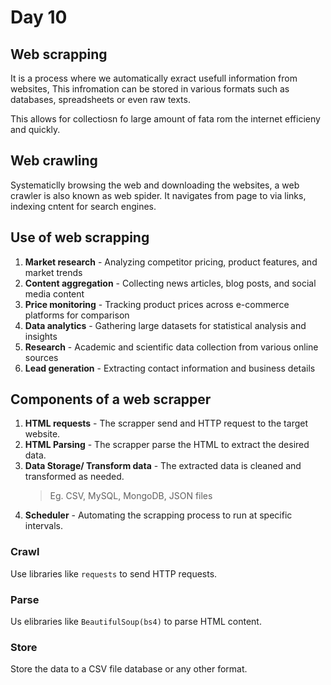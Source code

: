 # Day 10

## Web scrapping

It is a process where we automatically exract usefull information from websites, This infromation can be stored in various formats such as databases, spreadsheets or even raw texts.

This allows for collectiosn fo large amount of fata rom the internet efficieny and quickly.

## Web crawling

Systematiclly browsing the web and downloading the websites, a web crawler is also known as web spider. It navigates from page to via links, indexing cntent for search engines.

## Use of web scrapping

1. **Market research** - Analyzing competitor pricing, product features, and market trends
2. **Content aggregation** - Collecting news articles, blog posts, and social media content
3. **Price monitoring** - Tracking product prices across e-commerce platforms for comparison
4. **Data analytics** - Gathering large datasets for statistical analysis and insights
5. **Research** - Academic and scientific data collection from various online sources
6. **Lead generation** - Extracting contact information and business details

## Components of a web scrapper

1. **HTML requests** - The scrapper send and HTTP request to the target website.
2. **HTML Parsing** - The scrapper parse the HTML to extract the desired data.
3. **Data Storage/ Transform data** - The extracted data is cleaned and transformed as needed.
    > Eg. CSV, MySQL, MongoDB, JSON files
4. **Scheduler** - Automating the scrapping process to run at specific intervals.

### Crawl

Use libraries like `requests` to send HTTP requests.

### Parse

Us elibraries like `BeautifulSoup(bs4)` to parse HTML content.

### Store

Store the data to a CSV file database or any other format.

